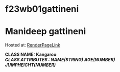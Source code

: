 # f23wb01gattineni

# Manideep gattineni

Hosted at: [RenderPageLink](https://f23wb01gattineni.onrender.com)

**CLASS NAME: Kangaroo**   
***CLASS ATTRIBUTES : NAME(STRING) AGE(NUMBER) JUMPHEIGHT(NUMBER)***
